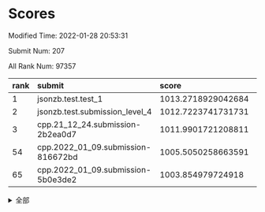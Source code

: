 # Scores

Modified Time: 2022-01-28 20:53:31

Submit Num: 207

All Rank Num: 97357

| rank |               submit               |       score        |       sigma        | pk_num |
| :--- | :--------------------------------- | :----------------- | :----------------- | :----- |
| 1    | jsonzb.test.test_1                 | 1013.2718929042684 | 0.8022659644813199 | 1878   |
| 2    | jsonzb.test.submission_level_4     | 1012.7223741731731 | 0.805669679097622  | 1877   |
| 3    | cpp.21_12_24.submission-2b2ea0d7   | 1011.9901721208811 | 0.777571514787734  | 1879   |
| 54   | cpp.2022_01_09.submission-816672bd | 1005.5050258663591 | 0.7199015742938397 | 1880   |
| 65   | cpp.2022_01_09.submission-5b0e3de2 | 1003.854979724918  | 0.713027721082601  | 1882   |


<details>
<summary>全部</summary>

| rank |                 submit                 |       score        |       sigma        | pk_num |
| :--- | :------------------------------------- | :----------------- | :----------------- | :----- |
| 1    | jsonzb.test.test_1                     | 1013.2718929042684 | 0.8022659644813199 | 1878   |
| 2    | jsonzb.test.submission_level_4         | 1012.7223741731731 | 0.805669679097622  | 1877   |
| 3    | cpp.21_12_24.submission-2b2ea0d7       | 1011.9901721208811 | 0.777571514787734  | 1879   |
| 4    | gobigger.level_3.submission_level_3_9  | 1011.7417479724479 | 0.7701526119409424 | 1882   |
| 5    | gobigger.level_3.submission_level_3_5  | 1011.2485835589157 | 0.7691672438404582 | 1885   |
| 6    | gobigger.level_3.submission_level_3_2  | 1011.23113663377   | 0.7669595748837048 | 1881   |
| 7    | gobigger.level_3.submission_level_3_32 | 1011.0729495631213 | 0.7663551226115666 | 1880   |
| 8    | gobigger.level_3.submission_level_3_31 | 1011.0005987358078 | 0.7758786744209932 | 1884   |
| 9    | gobigger.level_3.submission_level_3_40 | 1010.7418302902732 | 0.7820967502574294 | 1885   |
| 10   | gobigger.level_3.submission_level_3_21 | 1010.59530514524   | 0.7604766701563548 | 1879   |
| 11   | gobigger.level_3.submission_level_3_39 | 1010.3039963903421 | 0.7697908101161728 | 1880   |
| 12   | gobigger.level_3.submission_level_3_19 | 1010.2580395730778 | 0.7678910794325329 | 1878   |
| 13   | gobigger.level_3.submission_level_3_47 | 1010.243249684199  | 0.7492135749276881 | 1879   |
| 14   | gobigger.level_3.submission_level_3_42 | 1010.2099555538061 | 0.7725459328164512 | 1879   |
| 15   | gobigger.level_3.submission_level_3_49 | 1010.2048070514242 | 0.775384254675791  | 1886   |
| 16   | gobigger.level_3.submission_level_3_46 | 1010.2019048297276 | 0.7368945676718288 | 1883   |
| 17   | gobigger.level_3.submission_level_3_27 | 1010.1739792296383 | 0.7526984304075428 | 1881   |
| 18   | gobigger.level_3.submission_level_3_6  | 1010.1459680262236 | 0.7748298679439226 | 1886   |
| 19   | gobigger.level_3.submission_level_3_20 | 1010.1279266840014 | 0.7800287126221104 | 1880   |
| 20   | gobigger.level_3.submission_level_3_7  | 1010.1174869168799 | 0.7815455788228602 | 1877   |
| 21   | gobigger.level_3.submission_level_3_45 | 1010.0915281929595 | 0.772955331380429  | 1876   |
| 22   | gobigger.level_3.submission_level_3_0  | 1010.0654431354544 | 0.7488134831709701 | 1884   |
| 23   | gobigger.level_3.submission_level_3_13 | 1010.0297416041785 | 0.7493088222536473 | 1881   |
| 24   | gobigger.level_3.submission_level_3_25 | 1009.9162478891277 | 0.7699906402930572 | 1885   |
| 25   | gobigger.level_3.submission_level_3_15 | 1009.908475899352  | 0.7593949967842377 | 1885   |
| 26   | gobigger.level_3.submission_level_3_26 | 1009.892628244079  | 0.7461619376536047 | 1884   |
| 27   | gobigger.level_3.submission_level_3_44 | 1009.8390920191807 | 0.7652157116549052 | 1885   |
| 28   | gobigger.level_3.submission_level_3_14 | 1009.8368730705747 | 0.7560614896215102 | 1880   |
| 29   | gobigger.level_3.submission_level_3_28 | 1009.7627059921563 | 0.7329615953943742 | 1877   |
| 30   | gobigger.level_3.submission_level_3_37 | 1009.7624321605769 | 0.744194554887356  | 1879   |
| 31   | gobigger.level_3.submission_level_3_43 | 1009.7439880521852 | 0.754900106923662  | 1883   |
| 32   | gobigger.level_3.submission_level_3_48 | 1009.725299564969  | 0.7456436020180164 | 1883   |
| 33   | gobigger.level_3.submission_level_3_34 | 1009.6654729964928 | 0.7628115018481318 | 1883   |
| 34   | gobigger.level_3.submission_level_3_8  | 1009.6611249456909 | 0.7371591685685184 | 1882   |
| 35   | gobigger.level_3.submission_level_3_30 | 1009.6159259816088 | 0.7309701661207394 | 1883   |
| 36   | gobigger.level_3.submission_level_3_11 | 1009.6139111276781 | 0.7612503577866623 | 1881   |
| 37   | gobigger.level_3.submission_level_3_36 | 1009.5821284378429 | 0.7537052935162984 | 1883   |
| 38   | gobigger.level_3.submission_level_3_1  | 1009.5565925633827 | 0.7554083093018666 | 1879   |
| 39   | gobigger.level_3.submission_level_3_17 | 1009.5490967705067 | 0.7537319276032236 | 1880   |
| 40   | gobigger.level_3.submission_level_3_3  | 1009.5444562642696 | 0.7770690293574358 | 1885   |
| 41   | gobigger.level_3.submission_level_3_23 | 1009.5441558785291 | 0.7538169483005993 | 1881   |
| 42   | gobigger.level_3.submission_level_3_16 | 1009.4410841137005 | 0.7616284620157564 | 1879   |
| 43   | gobigger.level_3.submission_level_3_35 | 1009.3383644187347 | 0.7481941467731005 | 1881   |
| 44   | gobigger.level_3.submission_level_3_12 | 1009.3334899875634 | 0.7410641553083571 | 1880   |
| 45   | gobigger.level_3.submission_level_3_24 | 1009.3131959097723 | 0.7571306398029576 | 1879   |
| 46   | gobigger.level_3.submission_level_3_38 | 1009.3127100017159 | 0.756855046871367  | 1887   |
| 47   | gobigger.level_3.submission_level_3_4  | 1009.1219381581654 | 0.748036924511173  | 1881   |
| 48   | gobigger.level_3.submission_level_3_10 | 1008.8882617739828 | 0.7504123567795106 | 1875   |
| 49   | gobigger.level_3.submission_level_3_18 | 1008.5563345652776 | 0.7603683901545845 | 1885   |
| 50   | gobigger.level_3.submission_level_3_41 | 1008.4744043442994 | 0.7490089974595346 | 1888   |
| 51   | gobigger.level_3.submission_level_3_29 | 1008.4599057542415 | 0.7481149706401019 | 1881   |
| 52   | gobigger.level_3.submission_level_3_22 | 1008.2726127886901 | 0.7671600639907705 | 1885   |
| 53   | gobigger.level_3.submission_level_3_33 | 1008.1756952512313 | 0.7317867439975433 | 1884   |
| 54   | cpp.2022_01_09.submission-816672bd     | 1005.5050258663591 | 0.7199015742938397 | 1880   |
| 55   | gobigger.level_1.submission_level_1_16 | 1004.9345041554047 | 0.7308795519366833 | 1879   |
| 56   | gobigger.level_1.submission_level_1_36 | 1004.5245991253983 | 0.7270932284455057 | 1885   |
| 57   | gobigger.level_1.submission_level_1_19 | 1004.4629991628132 | 0.7189828204618219 | 1878   |
| 58   | gobigger.level_1.submission_level_1_2  | 1004.4317809959714 | 0.7307834456306121 | 1884   |
| 59   | gobigger.level_1.submission_level_1_1  | 1004.348022460247  | 0.7203067881444293 | 1879   |
| 60   | gobigger.level_1.submission_level_1_5  | 1004.2713044138897 | 0.7263311527852435 | 1885   |
| 61   | gobigger.level_1.submission_level_1_6  | 1004.1121567531485 | 0.7129849350422032 | 1882   |
| 62   | gobigger.level_1.submission_level_1_15 | 1004.041034115646  | 0.7048694074233441 | 1880   |
| 63   | gobigger.level_1.submission_level_1_7  | 1004.0292137883285 | 0.7236630176658375 | 1886   |
| 64   | gobigger.level_1.submission_level_1_28 | 1003.9452363004597 | 0.7067594838690167 | 1886   |
| 65   | cpp.2022_01_09.submission-5b0e3de2     | 1003.854979724918  | 0.713027721082601  | 1882   |
| 66   | gobigger.level_1.submission_level_1_48 | 1003.7747914423621 | 0.7218874872401664 | 1885   |
| 67   | gobigger.level_1.submission_level_1_45 | 1003.7581165478766 | 0.7209104492628503 | 1884   |
| 68   | gobigger.level_1.submission_level_1_21 | 1003.7061854526521 | 0.7230795129121953 | 1882   |
| 69   | gobigger.level_1.submission_level_1_17 | 1003.6689249920644 | 0.7073267916125714 | 1878   |
| 70   | gobigger.level_1.submission_level_1_33 | 1003.6265713636147 | 0.7174963958965545 | 1881   |
| 71   | gobigger.level_1.submission_level_1_32 | 1003.5934423607149 | 0.7136780043366556 | 1876   |
| 72   | gobigger.level_1.submission_level_1_0  | 1003.588507368184  | 0.7120707699840236 | 1883   |
| 73   | gobigger.level_1.submission_level_1_37 | 1003.5660256737955 | 0.7072768918767546 | 1883   |
| 74   | gobigger.level_1.submission_level_1_34 | 1003.541854661661  | 0.7172467163974251 | 1884   |
| 75   | gobigger.level_1.submission_level_1_9  | 1003.5097992816344 | 0.7194205095159573 | 1880   |
| 76   | gobigger.level_1.submission_level_1_43 | 1003.4941381770401 | 0.7249844798591651 | 1875   |
| 77   | gobigger.level_1.submission_level_1_29 | 1003.4793408707264 | 0.7097439186721703 | 1880   |
| 78   | gobigger.level_1.submission_level_1_46 | 1003.443475698481  | 0.7133235354976348 | 1880   |
| 79   | gobigger.level_1.submission_level_1_13 | 1003.4254893534398 | 0.7152570174764705 | 1880   |
| 80   | gobigger.level_1.submission_level_1_18 | 1003.3583215168453 | 0.7194973464110825 | 1881   |
| 81   | gobigger.level_1.submission_level_1_20 | 1003.3349814114982 | 0.7187161467006641 | 1882   |
| 82   | gobigger.level_1.submission_level_1_26 | 1003.3009814924347 | 0.7276531679511862 | 1884   |
| 83   | gobigger.level_1.submission_level_1_42 | 1003.0943963219264 | 0.7203077846192865 | 1880   |
| 84   | gobigger.level_1.submission_level_1_11 | 1003.0860676455959 | 0.7149543643386365 | 1880   |
| 85   | gobigger.level_1.submission_level_1_39 | 1003.0767165757344 | 0.7151210471726409 | 1884   |
| 86   | gobigger.level_1.submission_level_1_30 | 1003.0665903858796 | 0.7234723570687703 | 1879   |
| 87   | gobigger.level_1.submission_level_1_12 | 1002.9215241700258 | 0.7177729770080454 | 1884   |
| 88   | gobigger.level_1.submission_level_1_14 | 1002.8539703619427 | 0.7048844275234024 | 1879   |
| 89   | gobigger.level_1.submission_level_1_24 | 1002.803170243741  | 0.700790832027962  | 1875   |
| 90   | gobigger.level_1.submission_level_1_3  | 1002.7128980662884 | 0.7278628696896412 | 1878   |
| 91   | gobigger.level_1.submission_level_1_44 | 1002.6471378706761 | 0.7152577281134669 | 1883   |
| 92   | gobigger.level_1.submission_level_1_27 | 1002.5939569119905 | 0.7077928865118502 | 1880   |
| 93   | gobigger.level_1.submission_level_1_25 | 1002.4333071147329 | 0.713808557271671  | 1876   |
| 94   | gobigger.level_1.submission_level_1_41 | 1002.4254200987757 | 0.7113226838368857 | 1884   |
| 95   | gobigger.level_1.submission_level_1_40 | 1002.3987865030783 | 0.7075689722915112 | 1880   |
| 96   | gobigger.level_1.submission_level_1_22 | 1002.2430654320649 | 0.7038329615918083 | 1879   |
| 97   | gobigger.level_1.submission_level_1_8  | 1002.1232139660714 | 0.7107480945281249 | 1875   |
| 98   | gobigger.level_1.submission_level_1_10 | 1002.1003879802907 | 0.722227255866261  | 1880   |
| 99   | gobigger.level_1.submission_level_1_35 | 1002.0515642761019 | 0.7065339127626822 | 1885   |
| 100  | gobigger.level_1.submission_level_1_49 | 1002.0400199271637 | 0.7164017405216929 | 1878   |
| 101  | gobigger.level_1.submission_level_1_23 | 1001.8946610228    | 0.7096820344348277 | 1880   |
| 102  | gobigger.level_1.submission_level_1_31 | 1001.7755301163719 | 0.7220158425416    | 1882   |
| 103  | gobigger.level_1.submission_level_1_38 | 1001.7269596118376 | 0.7083873642228911 | 1879   |
| 104  | gobigger.level_1.submission_level_1_47 | 1001.7203619854567 | 0.711962533820845  | 1882   |
| 105  | gobigger.level_1.submission_level_1_4  | 1001.2874789516992 | 0.714505103147174  | 1881   |
| 106  | gobigger.random.submission_random_21   | 997.332956446023   | 0.7120853966279987 | 1884   |
| 107  | gobigger.random.submission_random_38   | 997.2871590856495  | 0.6963324137297239 | 1877   |
| 108  | gobigger.random.submission_random_28   | 997.2143779502944  | 0.7029359354331676 | 1884   |
| 109  | gobigger.random.submission_random_27   | 997.2099847263589  | 0.7051594605906076 | 1880   |
| 110  | gobigger.random.submission_random_19   | 997.0302058589231  | 0.7189638527331019 | 1879   |
| 111  | gobigger.random.submission_random_36   | 997.0102970313894  | 0.712498327348844  | 1883   |
| 112  | gobigger.random.submission_random_37   | 996.9889801885398  | 0.7025294152058987 | 1884   |
| 113  | gobigger.random.submission_random_23   | 996.9292003172953  | 0.7175578745133979 | 1881   |
| 114  | gobigger.random.submission_random_45   | 996.8733818768335  | 0.6907798448019631 | 1884   |
| 115  | gobigger.random.submission_random_9    | 996.8357958923798  | 0.7130019430606066 | 1883   |
| 116  | gobigger.random.submission_random_34   | 996.8034400407239  | 0.7167534187966358 | 1879   |
| 117  | gobigger.random.submission_random_10   | 996.6133410939349  | 0.7205252040734194 | 1880   |
| 118  | gobigger.random.submission_random_17   | 996.5740639776886  | 0.7130906441067417 | 1879   |
| 119  | gobigger.random.submission_random_31   | 996.4963532406387  | 0.7043404895796613 | 1880   |
| 120  | gobigger.random.submission_random_29   | 996.4903588473102  | 0.7068957831872963 | 1880   |
| 121  | gobigger.random.submission_random_7    | 996.3915273721839  | 0.7149941674649709 | 1881   |
| 122  | gobigger.random.submission_random_18   | 996.3889988443715  | 0.7085579066192492 | 1882   |
| 123  | gobigger.random.submission_random_14   | 996.3366843126415  | 0.7053434433624652 | 1882   |
| 124  | gobigger.random.submission_random_8    | 996.3080928891529  | 0.7050021468216966 | 1874   |
| 125  | gobigger.random.submission_random_16   | 996.2877258378066  | 0.713586806202722  | 1882   |
| 126  | gobigger.random.submission_random_44   | 996.2667888838596  | 0.7056508221725661 | 1887   |
| 127  | gobigger.random.submission_random_22   | 996.2232671236924  | 0.7214104440492467 | 1882   |
| 128  | gobigger.random.submission_random_26   | 996.1446372905212  | 0.699362700089616  | 1880   |
| 129  | gobigger.random.submission_random_41   | 996.1196031850795  | 0.7118025123026293 | 1877   |
| 130  | gobigger.random.submission_random_42   | 996.1021762596805  | 0.7285483761270306 | 1879   |
| 131  | gobigger.random.submission_random_24   | 996.0718614276816  | 0.7183777513884386 | 1878   |
| 132  | gobigger.random.submission_random_46   | 996.0369278158253  | 0.7043168073719752 | 1881   |
| 133  | gobigger.random.submission_random_5    | 996.0227981598155  | 0.7122952064351613 | 1878   |
| 134  | gobigger.random.submission_random_0    | 995.9757539997801  | 0.700944985709813  | 1882   |
| 135  | gobigger.random.submission_random_6    | 995.9564906333488  | 0.7005289288297051 | 1885   |
| 136  | gobigger.random.submission_random_3    | 995.9005185798957  | 0.7112511209908714 | 1879   |
| 137  | gobigger.random.submission_random_13   | 995.8863005116514  | 0.7190790284833336 | 1886   |
| 138  | gobigger.random.submission_random_39   | 995.8420284589909  | 0.7093831841113504 | 1880   |
| 139  | gobigger.random.submission_random_32   | 995.7195724833346  | 0.7098365287849121 | 1876   |
| 140  | gobigger.random.submission_random_30   | 995.7005119314487  | 0.7065520221556646 | 1887   |
| 141  | gobigger.random.submission_random_11   | 995.6954437845898  | 0.7084654009348197 | 1884   |
| 142  | gobigger.random.submission_random_15   | 995.6828802867644  | 0.7029402385288863 | 1883   |
| 143  | gobigger.random.submission_random_33   | 995.617682747925   | 0.7102507369422133 | 1887   |
| 144  | gobigger.random.submission_random_35   | 995.6001601236167  | 0.7017308184473925 | 1885   |
| 145  | gobigger.random.submission_random_2    | 995.5415793694069  | 0.7154148668023078 | 1882   |
| 146  | gobigger.random.submission_random_40   | 995.5182084413997  | 0.7222251842964598 | 1881   |
| 147  | gobigger.random.submission_random_49   | 995.3523273749045  | 0.7122650463384014 | 1880   |
| 148  | gobigger.random.submission_random_43   | 995.2306488371119  | 0.7049006146318284 | 1884   |
| 149  | gobigger.random.submission_random_12   | 994.9889780400094  | 0.7168715200046722 | 1880   |
| 150  | gobigger.random.submission_random_4    | 994.96421326281    | 0.7159990908938554 | 1880   |
| 151  | gobigger.random.submission_random_20   | 994.926771778347   | 0.7123414766120281 | 1879   |
| 152  | gobigger.random.submission_random_47   | 994.8839834009631  | 0.7018741869399434 | 1876   |
| 153  | gobigger.random.submission_random_25   | 994.879446645      | 0.7192096325571151 | 1883   |
| 154  | gobigger.random.submission_random_1    | 994.7820570303296  | 0.7224854003158349 | 1875   |
| 155  | gobigger.random.submission_random_48   | 994.5901077669243  | 0.720394031257085  | 1883   |
| 156  | gobigger.level_2.submission_level_2_46 | 994.0990599298235  | 0.7221289079776548 | 1886   |
| 157  | gobigger.level_2.submission_level_2_6  | 993.4379576098352  | 0.7375282713589392 | 1881   |
| 158  | gobigger.level_2.submission_level_2_0  | 993.3145448317321  | 0.7411082470114777 | 1885   |
| 159  | gobigger.level_2.submission_level_2_23 | 993.2511104354637  | 0.7330417611037764 | 1885   |
| 160  | gobigger.level_2.submission_level_2_39 | 993.0964135388464  | 0.7517321764025    | 1880   |
| 161  | gobigger.level_2.submission_level_2_15 | 993.0209851108315  | 0.7321994442747548 | 1881   |
| 162  | gobigger.level_2.submission_level_2_17 | 993.0129052996468  | 0.7354136036216625 | 1882   |
| 163  | gobigger.level_2.submission_level_2_24 | 992.8913023319568  | 0.7472892311308565 | 1884   |
| 164  | gobigger.level_2.submission_level_2_48 | 992.7697926564396  | 0.7312131451029777 | 1882   |
| 165  | gobigger.level_2.submission_level_2_1  | 992.7506388588605  | 0.7438377169254408 | 1882   |
| 166  | gobigger.level_2.submission_level_2_32 | 992.6592064022137  | 0.7395063491730312 | 1886   |
| 167  | gobigger.level_2.submission_level_2_14 | 992.6099162087925  | 0.7597779651733082 | 1882   |
| 168  | gobigger.level_2.submission_level_2_40 | 992.6018502521362  | 0.7383508697293331 | 1878   |
| 169  | gobigger.level_2.submission_level_2_12 | 992.5998238156448  | 0.7598994222167832 | 1877   |
| 170  | gobigger.level_2.submission_level_2_22 | 992.5410700434059  | 0.7398468397298297 | 1883   |
| 171  | gobigger.level_2.submission_level_2_3  | 992.3857195922176  | 0.7566317131735931 | 1880   |
| 172  | gobigger.level_2.submission_level_2_25 | 992.3371846070457  | 0.739242735946923  | 1883   |
| 173  | gobigger.level_2.submission_level_2_29 | 992.2746770411125  | 0.7535959244055523 | 1881   |
| 174  | gobigger.level_2.submission_level_2_30 | 992.2582237044053  | 0.738774554660173  | 1883   |
| 175  | gobigger.level_2.submission_level_2_34 | 992.212064779864   | 0.7293573516537314 | 1886   |
| 176  | gobigger.level_2.submission_level_2_16 | 992.1456739165786  | 0.7433236650704975 | 1877   |
| 177  | gobigger.level_2.submission_level_2_27 | 992.1108991900697  | 0.7381437311977604 | 1876   |
| 178  | gobigger.level_2.submission_level_2_9  | 992.0982599655508  | 0.7427614148632891 | 1882   |
| 179  | gobigger.level_2.submission_level_2_37 | 992.0836133289799  | 0.7465934775426168 | 1880   |
| 180  | gobigger.level_2.submission_level_2_36 | 992.0800859680263  | 0.7430782036217842 | 1879   |
| 181  | gobigger.level_2.submission_level_2_13 | 992.0469314089395  | 0.7424881869126775 | 1884   |
| 182  | gobigger.level_2.submission_level_2_35 | 991.9392361223054  | 0.7379586258640243 | 1881   |
| 183  | gobigger.level_2.submission_level_2_26 | 991.9180003721328  | 0.7351058654998973 | 1883   |
| 184  | gobigger.level_2.submission_level_2_49 | 991.9083770419436  | 0.7517990974340814 | 1880   |
| 185  | gobigger.level_2.submission_level_2_4  | 991.7896895082368  | 0.755977179579814  | 1880   |
| 186  | gobigger.level_2.submission_level_2_2  | 991.7599870689714  | 0.7362808271059487 | 1882   |
| 187  | gobigger.level_2.submission_level_2_43 | 991.7344956905373  | 0.7652513100906291 | 1881   |
| 188  | gobigger.level_2.submission_level_2_8  | 991.6812505227348  | 0.7398989718680414 | 1885   |
| 189  | gobigger.level_2.submission_level_2_20 | 991.6598518117902  | 0.7419879655603099 | 1877   |
| 190  | gobigger.level_2.submission_level_2_33 | 991.6155920110638  | 0.7478596045932772 | 1883   |
| 191  | gobigger.level_2.submission_level_2_47 | 991.5959150457237  | 0.7479807566593568 | 1882   |
| 192  | gobigger.level_2.submission_level_2_42 | 991.5679637472853  | 0.7514727266967572 | 1880   |
| 193  | gobigger.level_2.submission_level_2_38 | 991.5359859330556  | 0.7251419294456051 | 1889   |
| 194  | gobigger.level_2.submission_level_2_19 | 991.4826044627158  | 0.7553161374539237 | 1883   |
| 195  | gobigger.level_2.submission_level_2_5  | 991.4474530464958  | 0.7636648973576151 | 1880   |
| 196  | gobigger.level_2.submission_level_2_31 | 991.4130706421785  | 0.7387100281628367 | 1883   |
| 197  | gobigger.level_2.submission_level_2_18 | 991.3171152114923  | 0.7669914347995563 | 1878   |
| 198  | gobigger.level_2.submission_level_2_44 | 991.2648824256659  | 0.7536559952248533 | 1880   |
| 199  | gobigger.level_2.submission_level_2_10 | 991.1346470284441  | 0.7683311317421411 | 1879   |
| 200  | gobigger.level_2.submission_level_2_41 | 991.1151792363406  | 0.7622885964019069 | 1884   |
| 201  | gobigger.level_2.submission_level_2_7  | 991.0990135899059  | 0.7662669634040623 | 1879   |
| 202  | gobigger.level_2.submission_level_2_28 | 990.8297226451293  | 0.7518027121809525 | 1883   |
| 203  | gobigger.level_2.submission_level_2_45 | 990.6888118707079  | 0.7848210604154383 | 1886   |
| 204  | gobigger.level_2.submission_level_2_21 | 990.3000880167837  | 0.7603304150249084 | 1880   |
| 205  | gobigger.level_2.submission_level_2_11 | 989.5742658951642  | 0.7856232492072215 | 1876   |
| 206  | gobigger.none.submission_none_1        | 976.9238467470294  | 1.2587383044244882 | 1885   |
| 207  | gobigger.none.submission_none_0        | 976.0672458742779  | 1.3772708014093136 | 1880   |

</details>